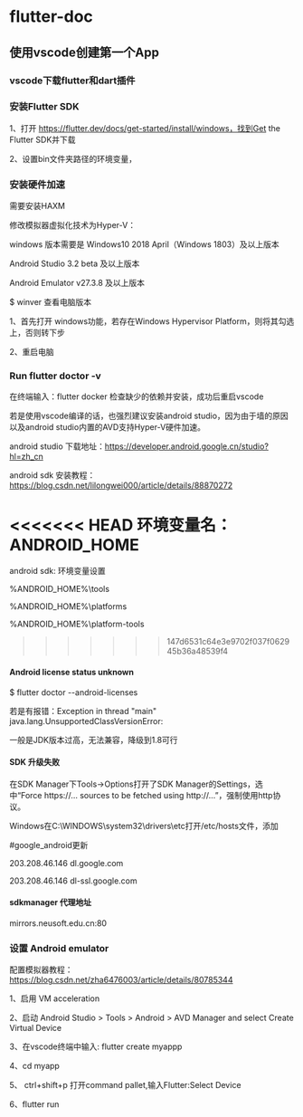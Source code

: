 # flutter-doc

## 使用vscode创建第一个App

### vscode下载flutter和dart插件

### 安装Flutter SDK

1、打开 https://flutter.dev/docs/get-started/install/windows，找到Get the Flutter SDK并下载

2、设置bin文件夹路径的环境变量，

### 安装硬件加速

需要安装HAXM


修改模拟器虚拟化技术为Hyper-V：

windows 版本需要是 Windows10 2018 April（Windows 1803）及以上版本

Android Studio 3.2 beta 及以上版本

Android Emulator v27.3.8 及以上版本

$ winver 查看电脑版本

1、首先打开 windows功能，若存在Windows Hypervisor Platform，则将其勾选上，否则转下步

2、重启电脑

### Run flutter doctor -v

在终端输入：flutter docker 检查缺少的依赖并安装，成功后重启vscode

若是使用vscode编译的话，也强烈建议安装android studio，因为由于墙的原因以及android studio内置的AVD支持Hyper-V硬件加速。

android studio 下载地址：https://developer.android.google.cn/studio?hl=zh_cn

android sdk 安装教程：https://blog.csdn.net/lilongwei000/article/details/88870272

<<<<<<< HEAD
环境变量名：ANDROID_HOME
=======
android sdk: 环境变量设置

%ANDROID_HOME%\tools

%ANDROID_HOME%\platforms

%ANDROID_HOME%\platform-tools
>>>>>>> 147d6531c64e3e9702f037f062945b36a48539f4

#### Android license status unknown

$ flutter doctor --android-licenses

若是有报错：Exception in thread "main" java.lang.UnsupportedClassVersionError: 

一般是JDK版本过高，无法兼容，降级到1.8可行

#### SDK 升级失败

在SDK Manager下Tools->Options打开了SDK Manager的Settings，选中“Force https://… sources to be fetched using http://…”，强制使用http协议。

Windows在C:\WINDOWS\system32\drivers\etc打开/etc/hosts文件，添加

#google_android更新

203.208.46.146 dl.google.com

203.208.46.146 dl-ssl.google.com

#### sdkmanager 代理地址

mirrors.neusoft.edu.cn:80

### 设置 Android emulator

配置模拟器教程： https://blog.csdn.net/zha6476003/article/details/80785344

1、启用 VM acceleration

2、启动 Android Studio > Tools > Android > AVD Manager and select Create Virtual Device

3、在vscode终端中输入: flutter create myappp

4、cd myapp

5、 ctrl+shift+p 打开command pallet,输入Flutter:Select Device

6、flutter run



